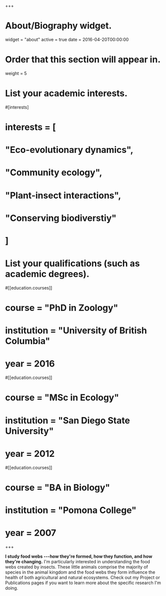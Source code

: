 +++
# About/Biography widget.
widget = "about"
active = true
date = 2016-04-20T00:00:00

# Order that this section will appear in.
weight = 5

# List your academic interests.
#[interests]
#  interests = [
#    "Eco-evolutionary dynamics",
#    "Community ecology",
#    "Plant-insect interactions",
#    "Conserving biodiverstiy"
#  ]

# List your qualifications (such as academic degrees).
#[[education.courses]]
#  course = "PhD in Zoology"
#  institution = "University of British Columbia"
#  year = 2016

#[[education.courses]]
#  course = "MSc in Ecology"
#  institution = "San Diego State University"
#  year = 2012

#[[education.courses]]
#  course = "BA in Biology"
#  institution = "Pomona College"
#  year = 2007
 
+++

**I study food webs ---how they're formed, how they function, and how they're changing.** I'm particularly interested in understanding the food webs created by insects. These little animals comprise the majority of species in the animal kingdom and the food webs they form influence the health of both agricultural and natural ecosystems. Check out my Project or Publications pages if you want to learn more about the specific research I'm doing. 


<!-- Old 
I'm particularly interested understanding the trophic interactions between plants, the insects that feed on them, and the insects that parasitize those insects (if you don't know what a parasitoid is, click here to have your mind blown)<!--herbivorous insects, and parasitoid wasps.

**I study how ecological interactions shape the structure and dynamics of biodiversity ---from genes to ecosystems.** My research incorporates state-of-the-art methods from diverse fields, including quantitative genetics, evolutionary ecology, and complex networks. I apply these methods to field observations as well as field and lab experiments designed to answer fundamental questions about the structure and dynamics of biodiversity. While my taxonomic expertise is broad, my current and future research focuses on plants, herbivorous insects, and their parasitoids, whose feeding interactions regulate much of Earth's biodiversity.

<!-- Very old
My goals as an evolutionary ecologist are twofold: (1) understand how ecological interactions shape the structure and dynamics of biodiversity ---from genes to ecosystems; and (2) communicate the importance of conserving biodiversity through teaching and community outreach.


I study how ecological interactions shape the structure and dynamics of biodiversity ---from genes to ecosystems. I also actively engage in teaching and community outreach to communicate the importance of conserving biodiversity.  
I’m an Evolutionary Ecologist currently doing a postdoc with Jordi Bascompte at the University of Zurich. My scientific goal is to understand how the ecology and evolution of species interactions affect the dynamics of ecosystems and to instill an appreciation for these phenomena in others. Check out the rest of my website to see how I'm achieving this goal.
-->